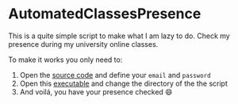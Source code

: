# AutomatedClassesPresence
 
This is a quite simple script to make what I am lazy to do. Check my presence during my university online classes.

To make it works you only need to:
1) Open the [source code](source.py) and define your `email` and `password`
2) Open this [executable](CheckPresence.bat) and change the directory of the the script 
3) And voilá, you have your presence checked :smile: